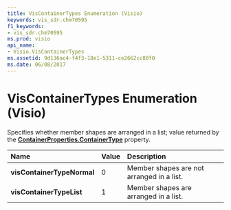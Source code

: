 ```yaml
---
title: VisContainerTypes Enumeration (Visio)
keywords: vis_sdr.chm70595
f1_keywords:
- vis_sdr.chm70595
ms.prod: visio
api_name:
- Visio.VisContainerTypes
ms.assetid: 9d136ac4-f4f3-18e1-5311-ce2662cc80f0
ms.date: 06/08/2017
---
```



# VisContainerTypes Enumeration (Visio)

Specifies whether member shapes are arranged in a list; value returned by the  **[ContainerProperties.ContainerType](Visio.ContainerProperties.ContainerType.md)** property.



|**Name**|**Value**|**Description**|
|:-----|:-----|:-----|
| **visContainerTypeNormal**|0|Member shapes are not arranged in a list.|
| **visContainerTypeList**|1|Member shapes are arranged in a list.|

